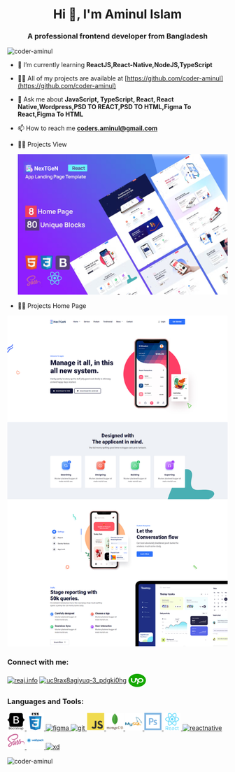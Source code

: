 <h1 align="center">Hi 👋, I'm Aminul Islam</h1>
<h3 align="center">A professional frontend developer from Bangladesh</h3>

<p align="left"> <img src="https://komarev.com/ghpvc/?username=coder-aminul&label=Profile%20views&color=0e75b6&style=flat" alt="coder-aminul" /> </p>

- 🌱 I’m currently learning **ReactJS,React-Native,NodeJS,TypeScript**

- 👨‍💻 All of my projects are available at [https://github.com/coder-aminul](https://github.com/coder-aminul)

- 💬 Ask me about **JavaScript, TypeScript, React, React Native,Wordpress,PSD TO REACT,PSD TO HTML,Figma To React,Figma To HTML**

- 📫 How to reach me **coders.aminul@gmail.com**
- 👨‍💻 Projects View

  <img src="./src/assets/images/font page.png"/>

- 👨‍💻 Projects Home Page
<img src="./src/assets/images/1.png"/>
<h3 align="left">Connect with me:</h3>
<p align="left">
<a href="https://fb.com/reaj.info" target="blank"><img align="center" src="https://raw.githubusercontent.com/rahuldkjain/github-profile-readme-generator/master/src/images/icons/Social/facebook.svg" alt="reaj.info" height="30" width="40" /></a>
<a href="https://www.youtube.com/c/uc9rax8agiyuq-3_pdgki0hg" target="blank"><img align="center" src="https://raw.githubusercontent.com/rahuldkjain/github-profile-readme-generator/master/src/images/icons/Social/youtube.svg" alt="uc9rax8agiyuq-3_pdgki0hg" height="30" width="40" /></a>
<a href="https://www.upwork.com/freelancers/~0136c0672a4db44146" target="_blank"><img align="center" src="./src/assets/images/upwork.png" alt="uc9rax8agiyuq-3_pdgki0hg" height="30" width="40" /></a>
</p>

<h3 align="left">Languages and Tools:</h3>
<p align="left"> <a href="https://getbootstrap.com" target="_blank" rel="noreferrer"> <img src="https://raw.githubusercontent.com/devicons/devicon/master/icons/bootstrap/bootstrap-plain-wordmark.svg" alt="bootstrap" width="40" height="40"/> </a> <a href="https://www.w3schools.com/css/" target="_blank" rel="noreferrer"> <img src="https://raw.githubusercontent.com/devicons/devicon/master/icons/css3/css3-original-wordmark.svg" alt="css3" width="40" height="40"/> </a> <a href="https://www.figma.com/" target="_blank" rel="noreferrer"> <img src="https://www.vectorlogo.zone/logos/figma/figma-icon.svg" alt="figma" width="40" height="40"/> </a> <a href="https://git-scm.com/" target="_blank" rel="noreferrer"> <img src="https://www.vectorlogo.zone/logos/git-scm/git-scm-icon.svg" alt="git" width="40" height="40"/> </a> <a href="https://developer.mozilla.org/en-US/docs/Web/JavaScript" target="_blank" rel="noreferrer"> <img src="https://raw.githubusercontent.com/devicons/devicon/master/icons/javascript/javascript-original.svg" alt="javascript" width="40" height="40"/> </a> <a href="https://www.mongodb.com/" target="_blank" rel="noreferrer"> <img src="https://raw.githubusercontent.com/devicons/devicon/master/icons/mongodb/mongodb-original-wordmark.svg" alt="mongodb" width="40" height="40"/> </a> <a href="https://www.mysql.com/" target="_blank" rel="noreferrer"> <img src="https://raw.githubusercontent.com/devicons/devicon/master/icons/mysql/mysql-original-wordmark.svg" alt="mysql" width="40" height="40"/> </a> <a href="https://www.photoshop.com/en" target="_blank" rel="noreferrer"> <img src="https://raw.githubusercontent.com/devicons/devicon/master/icons/photoshop/photoshop-line.svg" alt="photoshop" width="40" height="40"/> </a> <a href="https://reactjs.org/" target="_blank" rel="noreferrer"> <img src="https://raw.githubusercontent.com/devicons/devicon/master/icons/react/react-original-wordmark.svg" alt="react" width="40" height="40"/> </a> <a href="https://reactnative.dev/" target="_blank" rel="noreferrer"> <img src="https://reactnative.dev/img/header_logo.svg" alt="reactnative" width="40" height="40"/> </a> <a href="https://sass-lang.com" target="_blank" rel="noreferrer"> <img src="https://raw.githubusercontent.com/devicons/devicon/master/icons/sass/sass-original.svg" alt="sass" width="40" height="40"/> </a> <a href="https://webpack.js.org" target="_blank" rel="noreferrer"> <img src="https://raw.githubusercontent.com/devicons/devicon/d00d0969292a6569d45b06d3f350f463a0107b0d/icons/webpack/webpack-original-wordmark.svg" alt="webpack" width="40" height="40"/> </a> <a href="https://www.adobe.com/products/xd.html" target="_blank" rel="noreferrer"> <img src="https://cdn.worldvectorlogo.com/logos/adobe-xd.svg" alt="xd" width="40" height="40"/> </a> </p>

<p><img align="center" src="https://github-readme-stats.vercel.app/api/top-langs?username=coder-aminul&show_icons=true&locale=en&layout=compact" alt="coder-aminul" /></p>
